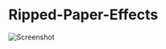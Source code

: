 # Ripped-Paper-Effects
![Screenshot](https://user-images.githubusercontent.com/88297426/153995933-a5b747d1-4e5a-4ddc-ad23-857131a53c80.png)
